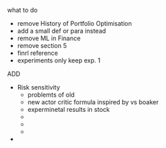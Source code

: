

what to do 


* remove History of Portfolio Optimisation
* add a small def or para instead
* remove ML in Finance
* remove section 5 
* finrl reference
* experiments only keep exp. 1


ADD 
* Risk sensitivity 
    * problemts of old
    * new actor critic formula inspired by vs boaker 
    * experminetal results in stock  
    *   
    *   
    *   
*  

